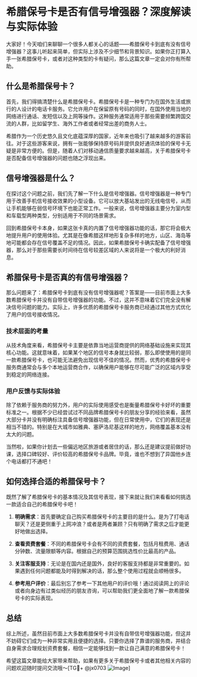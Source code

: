 # 希腊保号卡是否有信号增强器？深度解读与实际体验

大家好！今天咱们来聊聊一个很多人都关心的话题——希腊保号卡到底有没有信号增强器？这事儿听起来简单，但实际上涉及不少细节和背景知识。如果你正打算入手一张希腊保号卡，或者对这种类型的卡有疑问，那么这篇文章一定会对你有所帮助。

## 什么是希腊保号卡？

首先，我们得搞清楚什么是希腊保号卡。希腊保号卡是一种专门为在国外生活或旅行的人设计的电话卡服务。它允许用户在保留原有号码的同时，在国外使用当地的网络进行通话、发短信以及上网等操作。这种服务通常适用于那些需要频繁跨国交流的人群，比如留学生、海外工作者或者经常出差的商务人士。

希腊作为一个历史悠久且文化底蕴深厚的国家，近年来也吸引了越来越多的游客前往。对于这些游客来说，拥有一张能够保持原号码并提供良好通讯体验的保号卡无疑是非常方便的。但是，随着人们对移动通信质量要求越来越高，关于希腊保号卡是否配备信号增强器的问题也随之浮现出来。

## 信号增强器是什么？

在探讨这个问题之前，我们先了解一下什么是信号增强器。信号增强器是一种专门用于改善手机信号接收效果的小型设备。它可以放大基站发出的无线电信号，从而让手机能够在弱信号环境下也能正常工作。一般来说，信号增强器主要分为室内型和车载型两种类型，分别适用于不同的场景需求。

回到希腊保号卡本身，如果这张卡真的内置了信号增强器功能的话，那它将会极大地提升用户的使用体验。尤其是在像希腊这样地形复杂多样的地方，山区、海岛等地可能都会存在信号覆盖不足的情况。因此，如果希腊保号卡确实配备了信号增强器，那么对于那些需要长时间待在信号较差区域的人来说将是一个极大的利好消息。

## 希腊保号卡是否真的有信号增强器？

那么问题来了：希腊保号卡到底有没有信号增强器呢？答案是——目前市面上大多数希腊保号卡并没有自带信号增强器的功能。不过，这并不意味着它们完全没有解决信号问题的能力。实际上，许多优质的希腊保号卡服务商已经通过其他方式优化了用户的信号接收情况。

### 技术层面的考量

从技术角度来看，希腊保号卡主要是依靠当地运营商提供的网络基础设施来实现其核心功能。这就意味着，如果某个地区的信号本身就比较弱，那么即使使用的是同一款希腊保号卡，也可能无法避免出现信号不佳的情况。然而，优秀的希腊保号卡服务商通常会与多个本地运营商合作，以确保用户能够在尽可能广泛的区域内享受到稳定的网络连接。

### 用户反馈与实际体验

除了依赖于服务商的努力外，用户的实际使用感受也是衡量希腊保号卡好坏的重要标准之一。根据不少已经尝试过不同品牌希腊保号卡的朋友分享的经验来看，虽然大部分卡并没有明确标注具备信号增强器功能，但在日常使用中，它们的表现还是相当不错的。特别是在大城市如雅典、塞萨洛尼基这样的地方，网络覆盖基本没有太大的问题。

当然啦，如果你计划去一些偏远地区旅游或者居住的话，那么还是建议提前做好功课，选择口碑较好、评价较高的希腊保号卡品牌。毕竟，谁也不想到了异国他乡连个电话都打不通吧！

## 如何选择合适的希腊保号卡？

既然了解了希腊保号卡的基本情况及其信号表现，接下来就让我们来看看如何挑选一款适合自己的希腊保号卡吧！

1. **明确需求**：首先要确定自己购买希腊保号卡的主要目的是什么。是为了打电话聊天？还是更侧重于上网冲浪？或者是两者兼顾？只有明确了需求之后才能更好地做出选择。
   
2. **查看资费套餐**：不同的希腊保号卡会有不同的资费套餐，包括月租费用、通话分钟数、流量限额等内容。根据自己的预算范围挑选性价比最高的产品。

3. **关注客服支持**：无论是在国内还是国外，良好的客服支持都是非常重要的。如果遇到任何问题都能及时得到解决的话，那么整个使用过程就会顺畅很多。

4. **参考用户评价**：最后别忘了参考一下其他用户的评价哦！通过阅读网上的评论或者向身边有过类似经历的朋友咨询，可以帮助我们更全面地了解一款希腊保号卡的实际表现。

## 总结

综上所述，虽然目前市面上大多数希腊保号卡并没有自带信号增强器功能，但这并不妨碍它们成为一种非常实用且便捷的选择。只要你选择了靠谱的服务商，并结合自身需求合理规划资费套餐，相信一定能够找到一款让自己满意的希腊保号卡！

希望这篇文章能给大家带来帮助，如果有更多关于希腊保号卡或者其他相关内容的问题欢迎随时提问交流哦～[TG💪+ @jx0703 ![Image](https://github.com/user-attachments/assets/dbca1d08-cadb-493c-b0ec-ad6f7a83f270)]
